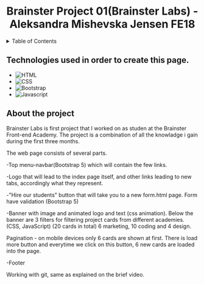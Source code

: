 <div align="center">
  <h1>Brainster Project 01(Brainster Labs) - Aleksandra Mishevska Jensen FE18</h1>
</div>

<!-- TABLE OF CONTENTS -->
<details>  
  <summary>Table of Contents</summary>
  <ol>
    <li><a href="#build-with">Build with</a></li>
    <li><a href="#about-the-project">About</a></li>
    
  </ol>
</details>

<h2 id="build-with">Technologies used in order to create this page.</h2>

- ![HTML](https://img.shields.io/badge/-HTML5-e34c26?logo=html5&logoColor=white)
- ![CSS](https://img.shields.io/badge/-CSS3-264de4?logo=css3&logoColor=white)
- ![Bootstrap](https://img.shields.io/badge/-Bootstrap-533B78?logo=bootstrap&logoColor=white)
- ![Javascript](https://img.shields.io/badge/-Javascript-EFD81D?logo=javascript&logoColor=white)

<h2 id="about-the-project">About the project</h2>

Brainster Labs is first project that I worked on as studen at the Brainster Front-end Academy.
The project is a combination of all the knowladge i gain during the first three months.

The web page consists of several parts.

-Top menu-navbar(Bootstrap 5) which will contain the few links.

-Logo that will lead to the index page itself,
and other links leading to new tabs, accordingly what they
represent.

-"Hire our students" button that will take you to a new form.html page. Form have validation (Bootstrap 5)

-Banner with image and animated logo and text (css animation).
Below the banner are 3 filters for filtering project cards from different academies. (CSS, JavaScript)
(20 cards in total) 6 marketing, 10 coding and 4 design.

Pagination - on mobile devices only 6 cards are shown at first. There is load more button and everytime we click on this button, 6 new cards are loaded into the page.

-Footer

Working with git, same as explained on the brief video.
